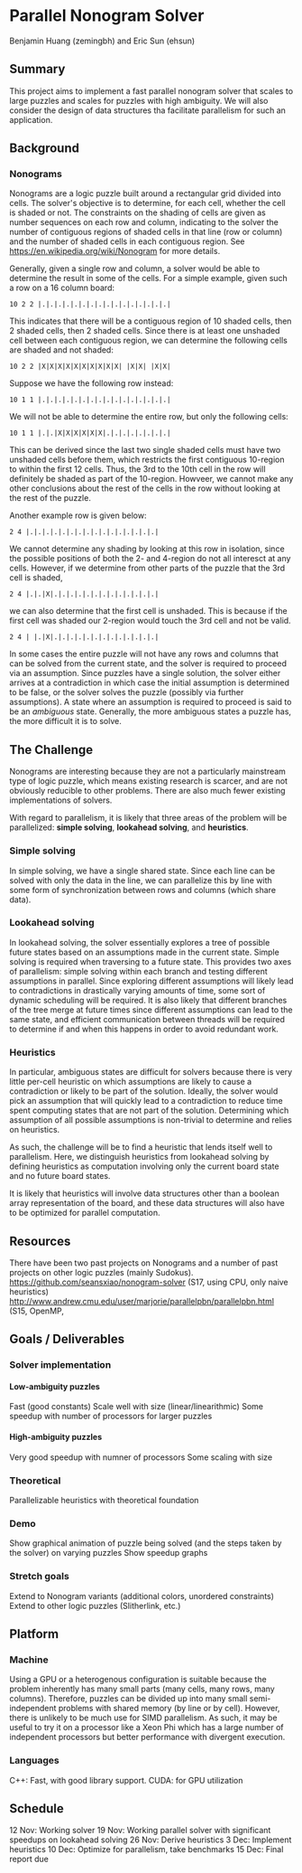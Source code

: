 # Parallel Nonogram Solver

Benjamin Huang (zemingbh) and Eric Sun (ehsun)

## Summary

This project aims to implement a fast parallel nonogram solver that scales to large puzzles and scales for puzzles with high ambiguity.
We will also consider the design of data structures tha facilitate parallelism for such an application.

## Background

### Nonograms

Nonograms are a logic puzzle built around a rectangular grid divided into cells. The solver's objective is to determine, for each cell, whether the cell is shaded or not. The constraints on the shading of cells are given as number sequences on each row and column, indicating to the solver the number of contiguous regions of shaded cells in that line (row or column) and the number of shaded cells in each contiguous region. See https://en.wikipedia.org/wiki/Nonogram for more details.

Generally, given a single row and column, a solver would be able to determine the result in some of the cells. For a simple example, given such a row on a 16 column board:

``10 2 2 |.|.|.|.|.|.|.|.|.|.|.|.|.|.|.|.|``

This indicates that there will be a contiguous region of 10 shaded cells, then 2 shaded cells, then 2 shaded cells.
Since there is at least one unshaded cell between each contiguous region, we can determine the following cells are shaded and not shaded:

``10 2 2 |X|X|X|X|X|X|X|X|X|X| |X|X| |X|X|``

Suppose we have the following row instead:

``10 1 1 |.|.|.|.|.|.|.|.|.|.|.|.|.|.|.|.|``

We will not be able to determine the entire row, but only the following cells:

``10 1 1 |.|.|X|X|X|X|X|X|.|.|.|.|.|.|.|.|``

This can be derived since the last two single shaded cells must have two unshaded cells before them, which restricts the first contiguous 10-region to within the first 12 cells. Thus, the 3rd to the 10th cell in the row will definitely be shaded as part of the 10-region. Howveer, we cannot make any other conclusions about the rest of the cells in the row without looking at the rest of the puzzle.

Another example row is given below:

``2 4 |.|.|.|.|.|.|.|.|.|.|.|.|.|.|.|.|``

We cannot determine any shading by looking at this row in isolation, since the possible positions of both the 2- and 4-region do not all interesct at any cells. However, if we determine from other parts of the puzzle that the 3rd cell is shaded,

``2 4 |.|.|X|.|.|.|.|.|.|.|.|.|.|.|.|.|``

we can also determine that the first cell is unshaded. This is because if the first cell was shaded our 2-region would touch the 3rd cell and not be valid.

``2 4 | |.|X|.|.|.|.|.|.|.|.|.|.|.|.|.|``

In some cases the entire puzzle will not have any rows and columns that can be solved from the current state, and the solver is required to proceed via an assumption. Since puzzles have a single solution, the solver either arrives at a contradiction in which case the initial assumption is determined to be false, or the solver solves the puzzle (possibly via further assumptions). A state where an assumption is required to proceed is said to be an *ambiguous* state. Generally, the more ambiguous states a puzzle has, the more difficult it is to solve.

## The Challenge

Nonograms are interesting because they are not a particularly mainstream type of logic puzzle, which means existing research is scarcer,  and are not obviously reducible to other problems. There are also much fewer existing implementations of solvers.

With regard to parallelism, it is likely that three areas of the problem will be parallelized: **simple solving**, **lookahead solving**, and **heuristics**.

### Simple solving

In simple solving, we have a single shared state. Since each line can be solved with only the data in the line, we can parallelize this by line with some form of synchronization between rows and columns (which share data).

### Lookahead solving

In lookahead solving, the solver essentially explores a tree of possible future states based on an assumptions made in the current state. Simple solving is required when traversing to a future state. This provides two axes of parallelism: simple solving within each branch and testing different assumptions in parallel. Since exploring different assumptions will likely lead to contradictions in drastically varying amounts of time, some sort of dynamic scheduling will be required. It is also likely that different branches of the tree merge at future times since different assumptions can lead to the same state, and efficient communication between threads will be required to determine if and when this happens in order to avoid redundant work.

### Heuristics

In particular, ambiguous states are difficult for solvers because there is very little per-cell heuristic on which assumptions are likely to cause a contradiction or likely to be part of the solution. Ideally, the solver would pick an assumption that will quickly lead to a contradiction to reduce time spent computing states that are not part of the solution. Determining which assumption of all possible assumptions is non-trivial to determine and relies on heuristics.

As such, the challenge will be to find a heuristic that lends itself well to parallelism. Here, we distinguish heuristics from lookahead solving by defining heuristics as computation involving only the current board state and no future board states.

It is likely that heuristics will involve data structures other than a boolean array representation of the board, and these data structures will also have to be optimized for parallel computation.

## Resources

There have been two past projects on Nonograms and a number of past projects on other logic puzzles (mainly Sudokus).
https://github.com/seansxiao/nonogram-solver (S17, using CPU, only naive heuristics)
http://www.andrew.cmu.edu/user/marjorie/parallelpbn/parallelpbn.html (S15, OpenMP, 


## Goals / Deliverables

### Solver implementation
#### Low-ambiguity puzzles
Fast (good constants)
Scale well with size (linear/linearithmic)
Some speedup with number of processors for larger puzzles

#### High-ambiguity puzzles
Very good speedup with numner of processors
Some scaling with size

### Theoretical
Parallelizable heuristics with theoretical foundation

### Demo
Show graphical animation of puzzle being solved (and the steps taken by the solver) on varying puzzles
Show speedup graphs

### Stretch goals
Extend to Nonogram variants (additional colors, unordered constraints)
Extend to other logic puzzles (Slitherlink, etc.)

## Platform

### Machine

Using a GPU or a heterogenous configuration is suitable because the problem inherently has many small parts (many cells, many rows, many columns). Therefore, puzzles can be divided up into many small semi-independent problems with shared memory (by line or by cell). However, there is unlikely to be much use for SIMD parallelism. As such, it may be useful to try it on a processor like a Xeon Phi which has a large number of independent processors but better performance with divergent execution.

### Languages
C++: Fast, with good library support.
CUDA: for GPU utilization

## Schedule

12 Nov: Working solver
19 Nov: Working parallel solver with significant speedups on lookahead solving
26 Nov: Derive heuristics
3 Dec: Implement heuristics
10 Dec: Optimize for parallelism, take benchmarks
15 Dec: Final report due

